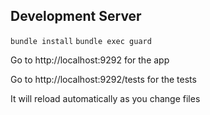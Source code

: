 
## Development Server

`bundle install`
`bundle exec guard`

Go to http://localhost:9292 for the app

Go to http://localhost:9292/tests for the tests

It will reload automatically as you change files
